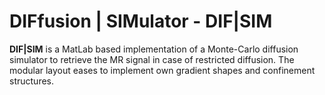 # DIFfusion | SIMulator - DIF|SIM
**DIF|SIM** is a MatLab based implementation of a Monte-Carlo diffusion simulator to retrieve the MR signal in case of restricted diffusion. The modular layout eases to implement own gradient shapes and confinement structures.
